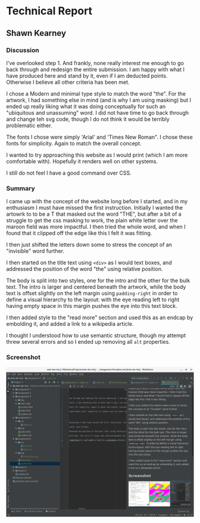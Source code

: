 # Technical Report
## Shawn Kearney

### Discussion
I've overlooked step 1. And frankly, none really interest me enough to go back through and redesign the entire submission. I am happy with what I have produced here and stand by it, even if I am deducted points. Otherwise I believe all other criteria has been met.

I chose a Modern and minimal type style to match the word "the". For the artwork, I had something else in mind (and is why I am using masking) but I ended up really liking what it was doing conceptually for such an "ubiquitous and unassuming" word. I did not have time to go back through and change teh svg code, though I do not think it would be terribly problematic either.

The fonts I chose were simply 'Arial' and 'Times New Roman". I chose these fonts for simplicity. Again to match the overall concept.

I wanted to try approaching this website as I would print (which I am more comfortable with). Hopefully it renders well on other systems.

I still do not feel I have a good command over CSS.

### Summary
I came up with the concept of the website long before I started, and in my enthusiasm I must have missed the first instruction. Initially I wanted the artowrk to to be a T that masked out the word "THE", but after a bit of a struggle to get the css masking to work, the plain white letter over the maroon field was more impactful. I then tried the whole word, and when I found that it clipped off the edge like this I felt it was fitting.

I then just shifted the letters down some to stress the concept of an "invisible" word further.

I then started on the title text using `<div>` as I would text boxes, and addressed the position of the word "the" using relative position.

The body is split into two styles, one for the intro and the other for the bulk text. The intro is larger and centered beneath the artwork, while the body text is offset slightly on the left margin using `padding-right` in order to define a visual hierarchy to the layout: with the eye reading left to right having empty space in this margin pushes the eye into this text block.

I then added style to the "read more" section and used this as an endcap by embolding it, and added a link to a wikipedia article.

I thought I understood how to use semantic structure, though my attempt threw several errors and so I ended up removing all `alt` properties.
### Screenshot

![screenshot](img/screenshot.png)